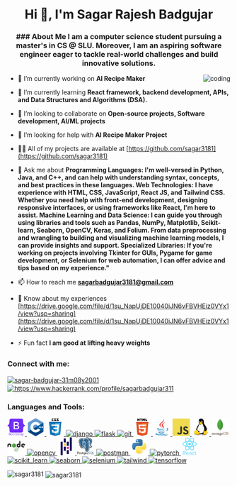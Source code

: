 <h1 align="center">Hi 👋, I'm Sagar Rajesh Badgujar</h1>
<h3 align="center">### About Me I am a computer science student pursuing a master's in CS @ SLU. Moreover, I am an aspiring software engineer eager to tackle real-world challenges and build innovative solutions.</h3>
<img align="right" alt="coding" src="https://www.google.com/url?sa=i&url=https%3A%2F%2Fvsgif.com%2Fgif%2F2743477&psig=AOvVaw3ocTgshZz7rNb5DOBAYX2U&ust=1717572054980000&source=images&cd=vfe&opi=89978449&ved=0CBEQjRxqFwoTCNjXrtW0wYYDFQAAAAAdAAAAABA5">

- 🔭 I’m currently working on **AI Recipe Maker**

- 🌱 I’m currently learning **React framework, backend development, APIs, and Data Structures and Algorithms (DSA).**

- 👯 I’m looking to collaborate on **Open-source projects, Software development, AI/ML projects**

- 🤝 I’m looking for help with **AI Recipe Maker Project**

- 👨‍💻 All of my projects are available at [https://github.com/sagar3181](https://github.com/sagar3181)

- 💬 Ask me about **Programming Languages: I'm well-versed in Python, Java, and C++, and can help with understanding syntax, concepts, and best practices in these languages. Web Technologies: I have experience with HTML, CSS, JavaScript, React JS, and Tailwind CSS. Whether you need help with front-end development, designing responsive interfaces, or using frameworks like React, I'm here to assist. Machine Learning and Data Science: I can guide you through using libraries and tools such as Pandas, NumPy, Matplotlib, Scikit-learn, Seaborn, OpenCV, Keras, and Folium. From data preprocessing and wrangling to building and visualizing machine learning models, I can provide insights and support. Specialized Libraries: If you're working on projects involving Tkinter for GUIs, Pygame for game development, or Selenium for web automation, I can offer advice and tips based on my experience."**

- 📫 How to reach me **sagarbadgujar3181@gmail.com**

- 📄 Know about my experiences [https://drive.google.com/file/d/1su_NapUjDE10040iJN6vFBVHEiz0VYx1/view?usp=sharing](https://drive.google.com/file/d/1su_NapUjDE10040iJN6vFBVHEiz0VYx1/view?usp=sharing)

- ⚡ Fun fact **I am good at lifting heavy weights**

<h3 align="left">Connect with me:</h3>
<p align="left">
<a href="https://linkedin.com/in/sagar-badgujar-31m08y2001" target="blank"><img align="center" src="https://raw.githubusercontent.com/rahuldkjain/github-profile-readme-generator/master/src/images/icons/Social/linked-in-alt.svg" alt="sagar-badgujar-31m08y2001" height="30" width="40" /></a>
<a href="https://www.hackerrank.com/https://www.hackerrank.com/profile/sagarbadgujar311" target="blank"><img align="center" src="https://raw.githubusercontent.com/rahuldkjain/github-profile-readme-generator/master/src/images/icons/Social/hackerrank.svg" alt="https://www.hackerrank.com/profile/sagarbadgujar311" height="30" width="40" /></a>
</p>

<h3 align="left">Languages and Tools:</h3>
<p align="left"> <a href="https://getbootstrap.com" target="_blank" rel="noreferrer"> <img src="https://raw.githubusercontent.com/devicons/devicon/master/icons/bootstrap/bootstrap-plain-wordmark.svg" alt="bootstrap" width="40" height="40"/> </a> <a href="https://www.w3schools.com/cpp/" target="_blank" rel="noreferrer"> <img src="https://raw.githubusercontent.com/devicons/devicon/master/icons/cplusplus/cplusplus-original.svg" alt="cplusplus" width="40" height="40"/> </a> <a href="https://www.w3schools.com/css/" target="_blank" rel="noreferrer"> <img src="https://raw.githubusercontent.com/devicons/devicon/master/icons/css3/css3-original-wordmark.svg" alt="css3" width="40" height="40"/> </a> <a href="https://www.djangoproject.com/" target="_blank" rel="noreferrer"> <img src="https://cdn.worldvectorlogo.com/logos/django.svg" alt="django" width="40" height="40"/> </a> <a href="https://flask.palletsprojects.com/" target="_blank" rel="noreferrer"> <img src="https://www.vectorlogo.zone/logos/pocoo_flask/pocoo_flask-icon.svg" alt="flask" width="40" height="40"/> </a> <a href="https://git-scm.com/" target="_blank" rel="noreferrer"> <img src="https://www.vectorlogo.zone/logos/git-scm/git-scm-icon.svg" alt="git" width="40" height="40"/> </a> <a href="https://www.w3.org/html/" target="_blank" rel="noreferrer"> <img src="https://raw.githubusercontent.com/devicons/devicon/master/icons/html5/html5-original-wordmark.svg" alt="html5" width="40" height="40"/> </a> <a href="https://www.java.com" target="_blank" rel="noreferrer"> <img src="https://raw.githubusercontent.com/devicons/devicon/master/icons/java/java-original.svg" alt="java" width="40" height="40"/> </a> <a href="https://developer.mozilla.org/en-US/docs/Web/JavaScript" target="_blank" rel="noreferrer"> <img src="https://raw.githubusercontent.com/devicons/devicon/master/icons/javascript/javascript-original.svg" alt="javascript" width="40" height="40"/> </a> <a href="https://www.linux.org/" target="_blank" rel="noreferrer"> <img src="https://raw.githubusercontent.com/devicons/devicon/master/icons/linux/linux-original.svg" alt="linux" width="40" height="40"/> </a> <a href="https://www.mongodb.com/" target="_blank" rel="noreferrer"> <img src="https://raw.githubusercontent.com/devicons/devicon/master/icons/mongodb/mongodb-original-wordmark.svg" alt="mongodb" width="40" height="40"/> </a> <a href="https://nodejs.org" target="_blank" rel="noreferrer"> <img src="https://raw.githubusercontent.com/devicons/devicon/master/icons/nodejs/nodejs-original-wordmark.svg" alt="nodejs" width="40" height="40"/> </a> <a href="https://opencv.org/" target="_blank" rel="noreferrer"> <img src="https://www.vectorlogo.zone/logos/opencv/opencv-icon.svg" alt="opencv" width="40" height="40"/> </a> <a href="https://pandas.pydata.org/" target="_blank" rel="noreferrer"> <img src="https://raw.githubusercontent.com/devicons/devicon/2ae2a900d2f041da66e950e4d48052658d850630/icons/pandas/pandas-original.svg" alt="pandas" width="40" height="40"/> </a> <a href="https://www.postgresql.org" target="_blank" rel="noreferrer"> <img src="https://raw.githubusercontent.com/devicons/devicon/master/icons/postgresql/postgresql-original-wordmark.svg" alt="postgresql" width="40" height="40"/> </a> <a href="https://postman.com" target="_blank" rel="noreferrer"> <img src="https://www.vectorlogo.zone/logos/getpostman/getpostman-icon.svg" alt="postman" width="40" height="40"/> </a> <a href="https://www.python.org" target="_blank" rel="noreferrer"> <img src="https://raw.githubusercontent.com/devicons/devicon/master/icons/python/python-original.svg" alt="python" width="40" height="40"/> </a> <a href="https://pytorch.org/" target="_blank" rel="noreferrer"> <img src="https://www.vectorlogo.zone/logos/pytorch/pytorch-icon.svg" alt="pytorch" width="40" height="40"/> </a> <a href="https://reactjs.org/" target="_blank" rel="noreferrer"> <img src="https://raw.githubusercontent.com/devicons/devicon/master/icons/react/react-original-wordmark.svg" alt="react" width="40" height="40"/> </a> <a href="https://scikit-learn.org/" target="_blank" rel="noreferrer"> <img src="https://upload.wikimedia.org/wikipedia/commons/0/05/Scikit_learn_logo_small.svg" alt="scikit_learn" width="40" height="40"/> </a> <a href="https://seaborn.pydata.org/" target="_blank" rel="noreferrer"> <img src="https://seaborn.pydata.org/_images/logo-mark-lightbg.svg" alt="seaborn" width="40" height="40"/> </a> <a href="https://www.selenium.dev" target="_blank" rel="noreferrer"> <img src="https://raw.githubusercontent.com/detain/svg-logos/780f25886640cef088af994181646db2f6b1a3f8/svg/selenium-logo.svg" alt="selenium" width="40" height="40"/> </a> <a href="https://tailwindcss.com/" target="_blank" rel="noreferrer"> <img src="https://www.vectorlogo.zone/logos/tailwindcss/tailwindcss-icon.svg" alt="tailwind" width="40" height="40"/> </a> <a href="https://www.tensorflow.org" target="_blank" rel="noreferrer"> <img src="https://www.vectorlogo.zone/logos/tensorflow/tensorflow-icon.svg" alt="tensorflow" width="40" height="40"/> </a> </p>

<p><img align="left" src="https://github-readme-stats.vercel.app/api/top-langs?username=sagar3181&show_icons=true&locale=en&layout=compact" alt="sagar3181" /></p>

<p>&nbsp;<img align="center" src="https://github-readme-stats.vercel.app/api?username=sagar3181&show_icons=true&locale=en" alt="sagar3181" /></p>
